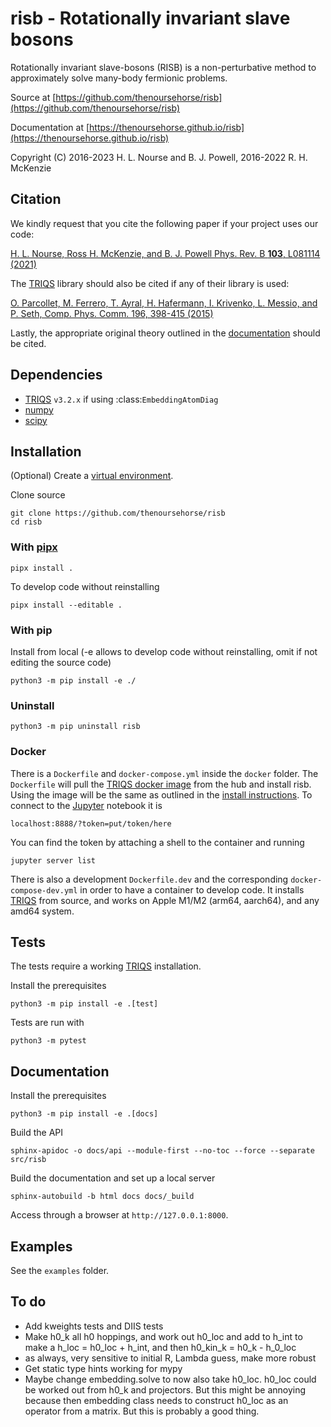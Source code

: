 # risb - Rotationally invariant slave bosons

<!-- INDEX-START -->

Rotationally invariant slave-bosons (RISB) is a non-perturbative method to 
approximately solve many-body fermionic problems. 

Source at [https://github.com/thenoursehorse/risb](https://github.com/thenoursehorse/risb)

<!-- INDEX-END -->

Documentation at [https://thenoursehorse.github.io/risb](https://thenoursehorse.github.io/risb)

Copyright (C) 2016-2023 H. L. Nourse and B. J. Powell, 2016-2022 R. H. McKenzie

<!-- CITATION-START -->

## Citation

We kindly request that you cite the following paper if your project uses our code:

[H. L. Nourse, Ross H. McKenzie, and B. J. Powell Phys. Rev. B **103**, L081114 (2021)](https://doi.org/10.1103/PhysRevB.103.L081114)

The [TRIQS](https://triqs.github.io/triqs) library should also be cited if any of their library is used:

[O. Parcollet, M. Ferrero, T. Ayral, H. Hafermann, I. Krivenko, L. Messio, and P. Seth, Comp. Phys. Comm. 196, 398-415 (2015)](https://doi.org/10.1016/j.cpc.2015.04.023)

<!-- CITATION-END -->

Lastly, the appropriate original theory outlined in the [documentation](https://thenoursehorse.github.io/risb/about.html#original-theory) should be cited.

<!-- INSTALL-START -->

## Dependencies

* [TRIQS](https://triqs.github.io/) `v3.2.x` if using :class:`EmbeddingAtomDiag`
* [numpy](https://numpy.org/)
* [scipy](https://scipy.org/)

## Installation

(Optional) Create a 
[virtual environment](https://packaging.python.org/en/latest/tutorials/installing-packages/#creating-virtual-environments).

Clone source

```shell
git clone https://github.com/thenoursehorse/risb
cd risb
```

### With [pipx](https://pypa.github.io/pipx/)

```shell
pipx install .
```

To develop code without reinstalling

```shell
pipx install --editable .
```

### With pip

Install from local (-e allows to develop code without reinstalling, omit if
not editing the source code)

```shell
python3 -m pip install -e ./
```

### Uninstall

```
python3 -m pip uninstall risb
```

### Docker

There is a `Dockerfile` and `docker-compose.yml` inside the `docker` folder. 
The `Dockerfile` will pull the 
[TRIQS docker image](https://hub.docker.com/r/flatironinstitute/triqs) 
from the hub and install risb. Using the image will be the same as outlined in
the [install instructions](https://triqs.github.io/triqs/latest/install.html#docker).
To connect to the [Jupyter](https://jupyter.org/) notebook it is 

```shell
localhost:8888/?token=put/token/here
```

You can find the token by attaching a shell to the container 
and running

```shell
jupyter server list
```

There is also a development `Dockerfile.dev` and the corresponding 
`docker-compose-dev.yml` in order to have a container to develop code. It 
installs [TRIQS](https://triqs.github.io/) from source, and works on 
Apple M1/M2 (arm64, aarch64), and any amd64 system.

## Tests

The tests require a working [TRIQS](https://triqs.github.io/) installation.

Install the prerequisites

```shell
python3 -m pip install -e .[test]
```

Tests are run with

```shell
python3 -m pytest
```

## Documentation

Install the prerequisites

```shell
python3 -m pip install -e .[docs]
```

Build the API

```shell
sphinx-apidoc -o docs/api --module-first --no-toc --force --separate src/risb
```

Build the documentation and set up a local server

```shell
sphinx-autobuild -b html docs docs/_build
```

Access through a browser at `http://127.0.0.1:8000`.

<!-- INSTALL-END -->

## Examples

See the `examples` folder.

## To do

* Add kweights tests and DIIS tests
* Make h0_k all h0 hoppings, and work out h0_loc and add to h_int to make a 
h_loc = h0_loc + h_int, and then h0_kin_k = h0_k - h_0_loc
* as always, very sensitive to initial R, Lambda guess, make more robust
* Get static type hints working for mypy
* Maybe change embedding.solve to now also take h0_loc. h0_loc could be worked out
from h0_k and projectors. But this might be annoying because then
embedding class needs to construct h0_loc as an operator from a matrix. But this 
is probably a good thing.